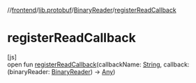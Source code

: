 //[frontend](../../../index.md)/[lib.protobuf](../index.md)/[BinaryReader](index.md)/[registerReadCallback](register-read-callback.md)

# registerReadCallback

[js]\
open fun [registerReadCallback](register-read-callback.md)(callbackName: [String](https://kotlinlang.org/api/latest/jvm/stdlib/kotlin/-string/index.html), callback: (binaryReader: [BinaryReader](index.md)) -&gt; [Any](https://kotlinlang.org/api/latest/jvm/stdlib/kotlin/-any/index.html))
